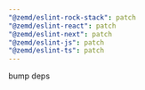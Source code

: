 ```yaml
---
"@zemd/eslint-rock-stack": patch
"@zemd/eslint-react": patch
"@zemd/eslint-next": patch
"@zemd/eslint-js": patch
"@zemd/eslint-ts": patch
---
```


bump deps
